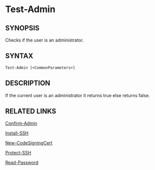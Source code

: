 # Test-Admin

## SYNOPSIS
Checks if the user is an administrator.

[\\]: # (END SYNOPSIS)

## SYNTAX
```
Test-Admin [<CommonParameters>]
```

[\\]: # (END SYNTAX)

## DESCRIPTION
If the current user is an administrator it returns true else returns false.

[\\]: # (END DESCRIPTION)

## RELATED LINKS
[Confirm-Admin](Confirm-Admin.md)

[Install-SSH](Install-SSH.md)

[New-CodeSigningCert](New-CodeSigningCert.md)

[Protect-SSH](Protect-SSH.md)

[Read-Password](Read-Password.md)

[\\]: # (END RELATED LINKS)

[\\]: # (Generated by PSDocsGenerator)
[\\]: # (https://github.com/akotu235/PSDocsGenerator)
